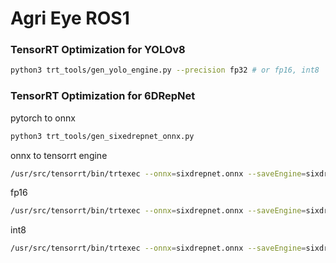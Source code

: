 # Agri Eye ROS1

### TensorRT Optimization for YOLOv8


```bash
python3 trt_tools/gen_yolo_engine.py --precision fp32 # or fp16, int8
```

### TensorRT Optimization for 6DRepNet

pytorch to onnx
```bash
python3 trt_tools/gen_sixedrepnet_onnx.py
```
onnx to tensorrt engine
```bash
/usr/src/tensorrt/bin/trtexec --onnx=sixdrepnet.onnx --saveEngine=sixdrepnet_fp32.engine
```
fp16
```bash
/usr/src/tensorrt/bin/trtexec --onnx=sixdrepnet.onnx --saveEngine=sixdrepnet_fp16.engine --fp16
```
int8
```bash
/usr/src/tensorrt/bin/trtexec --onnx=sixdrepnet.onnx --saveEngine=sixdrepnet_int8.engine --int8
```